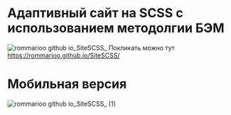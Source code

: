 # Адаптивный сайт на SCSS с использованием методолгии БЭМ
![rommarioo github io_SiteSCSS_](https://github.com/rommarioo/SiteSCSS/assets/94062597/cd7c6d09-aa77-46c3-85bb-1c9c75a418d6)
Покликать можно тут https://rommarioo.github.io/SiteSCSS/
# Мобильная версия
![rommarioo github io_SiteSCSS_ (1)](https://github.com/rommarioo/SiteSCSS/assets/94062597/424ac428-9539-4f33-b090-7277299cbc95)
